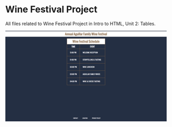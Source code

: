 # Wine Festival Project

All files related to Wine Festival Project in Intro to HTML, Unit 2: Tables.

![Wine Festival preview image](https://github.com/aklap/wine-festival/blob/master/wine-festival-done.jpg)
